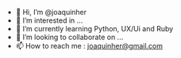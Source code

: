 - 👋 Hi, I’m @joaquinher
- 👀 I’m interested in ...
- 🌱 I’m currently learning Python, UX/Ui and Ruby
- 💞️ I’m looking to collaborate on ...
- 📫 How to reach me : joaquinher@gmail.com

<!---
joaquinher/joaquinher is a ✨ special ✨ repository because its `README.md` (this file) appears on your GitHub profile.
You can click the Preview link to take a look at your changes.
--->
